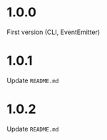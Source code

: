 # 1.0.0

First version (CLI, EventEmitter)

# 1.0.1

Update `README.md`

# 1.0.2

Update `README.md`
